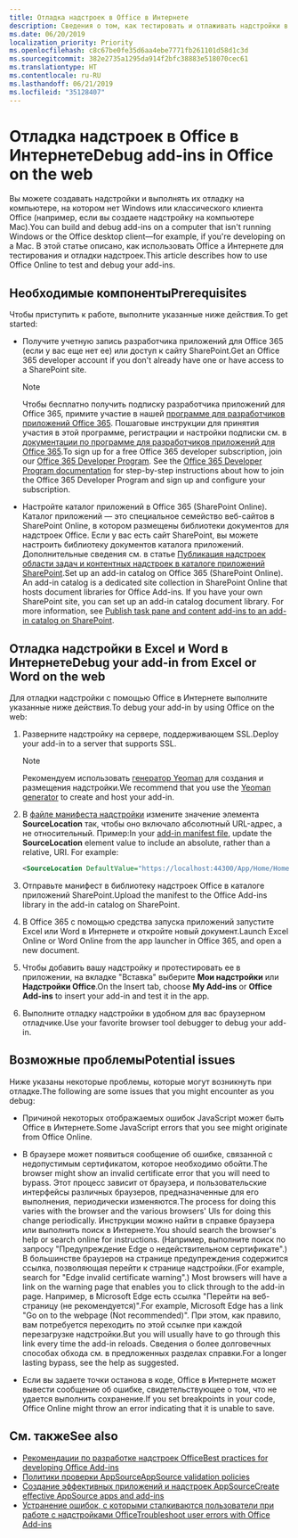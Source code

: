 ```yaml
---
title: Отладка надстроек в Office в Интернете
description: Сведения о том, как тестировать и отлаживать надстройки в Office в Интернете.
ms.date: 06/20/2019
localization_priority: Priority
ms.openlocfilehash: c8c67be0fe35d6aa4ebe7771fb261101d58d1c3d
ms.sourcegitcommit: 382e2735a1295da914f2bfc38883e518070cec61
ms.translationtype: HT
ms.contentlocale: ru-RU
ms.lasthandoff: 06/21/2019
ms.locfileid: "35128407"
---
```

# <a name="debug-add-ins-in-office-on-the-web"></a><span data-ttu-id="1cc13-103">Отладка надстроек в Office в Интернете</span><span class="sxs-lookup"><span data-stu-id="1cc13-103">Debug add-ins in Office on the web</span></span>


<span data-ttu-id="1cc13-104">Вы можете создавать надстройки и выполнять их отладку на компьютере, на котором нет Windows или классического клиента Office (например, если вы создаете надстройку на компьютере Mac).</span><span class="sxs-lookup"><span data-stu-id="1cc13-104">You can build and debug add-ins on a computer that isn't running Windows or the Office desktop client&mdash;for example, if you're developing on a Mac.</span></span> <span data-ttu-id="1cc13-105">В этой статье описано, как использовать Office а Интернете для тестирования и отладки надстроек.</span><span class="sxs-lookup"><span data-stu-id="1cc13-105">This article describes how to use Office Online to test and debug your add-ins.</span></span> 

## <a name="prerequisites"></a><span data-ttu-id="1cc13-106">Необходимые компоненты</span><span class="sxs-lookup"><span data-stu-id="1cc13-106">Prerequisites</span></span>

<span data-ttu-id="1cc13-107">Чтобы приступить к работе, выполните указанные ниже действия.</span><span class="sxs-lookup"><span data-stu-id="1cc13-107">To get started:</span></span>

- <span data-ttu-id="1cc13-108">Получите учетную запись разработчика приложений для Office 365 (если у вас еще нет ее) или доступ к сайту SharePoint.</span><span class="sxs-lookup"><span data-stu-id="1cc13-108">Get an Office 365 developer account if you don't already have one or have access to a SharePoint site.</span></span>

  > [!NOTE]
  > <span data-ttu-id="1cc13-p102">Чтобы бесплатно получить подписку разработчика приложений для Office 365, примите участие в нашей [программе для разработчиков приложений Office 365](https://developer.microsoft.com/office/dev-program). Пошаговые инструкции для принятия участия в этой программе, регистрации и настройки подписки см. в [документации по программе для разработчиков приложений для Office 365](/office/developer-program/office-365-developer-program).</span><span class="sxs-lookup"><span data-stu-id="1cc13-p102">To sign up for a free Office 365 developer subscription, join our [Office 365 Developer Program](https://developer.microsoft.com/office/dev-program). See the [Office 365 Developer Program documentation](/office/developer-program/office-365-developer-program) for step-by-step instructions about how to join the Office 365 Developer Program and sign up and configure your subscription.</span></span>

- <span data-ttu-id="1cc13-p103">Настройте каталог приложений в Office 365 (SharePoint Online). Каталог приложений — это специальное семейство веб-сайтов в SharePoint Online, в котором размещены библиотеки документов для надстроек Office. Если у вас есть сайт SharePoint, вы можете настроить библиотеку документов каталога приложений. Дополнительные сведения см. в статье [Публикация надстроек области задач и контентных надстроек в каталоге приложений SharePoint](../publish/publish-task-pane-and-content-add-ins-to-an-add-in-catalog.md).</span><span class="sxs-lookup"><span data-stu-id="1cc13-p103">Set up an add-in catalog on Office 365 (SharePoint Online). An add-in catalog is a dedicated site collection in SharePoint Online that hosts document libraries for Office Add-ins. If you have your own SharePoint site, you can set up an add-in catalog document library. For more information, see [Publish task pane and content add-ins to an add-in catalog on SharePoint](../publish/publish-task-pane-and-content-add-ins-to-an-add-in-catalog.md).</span></span>


## <a name="debug-your-add-in-from-excel-or-word-on-the-web"></a><span data-ttu-id="1cc13-114">Отладка надстройки в Excel и Word в Интернете</span><span class="sxs-lookup"><span data-stu-id="1cc13-114">Debug your add-in from Excel or Word on the web</span></span>

<span data-ttu-id="1cc13-115">Для отладки надстройки с помощью Office в Интернете выполните указанные ниже действия.</span><span class="sxs-lookup"><span data-stu-id="1cc13-115">To debug your add-in by using Office on the web:</span></span>

1. <span data-ttu-id="1cc13-116">Разверните надстройку на сервере, поддерживающем SSL.</span><span class="sxs-lookup"><span data-stu-id="1cc13-116">Deploy your add-in to a server that supports SSL.</span></span>

    > [!NOTE]
    > <span data-ttu-id="1cc13-117">Рекомендуем использовать [генератор Yeoman](https://github.com/OfficeDev/generator-office) для создания и размещения надстройки.</span><span class="sxs-lookup"><span data-stu-id="1cc13-117">We recommend that you use the [Yeoman generator](https://github.com/OfficeDev/generator-office) to create and host your add-in.</span></span>

2. <span data-ttu-id="1cc13-p104">В [файле манифеста надстройки](../develop/add-in-manifests.md) измените значение элемента **SourceLocation** так, чтобы оно включало абсолютный URL-адрес, а не относительный. Пример:</span><span class="sxs-lookup"><span data-stu-id="1cc13-p104">In your [add-in manifest file](../develop/add-in-manifests.md), update the **SourceLocation** element value to include an absolute, rather than a relative, URI. For example:</span></span>

    ```xml
    <SourceLocation DefaultValue="https://localhost:44300/App/Home/Home.html" />
    ```

3. <span data-ttu-id="1cc13-120">Отправьте манифест в библиотеку надстроек Office в каталоге приложений SharePoint.</span><span class="sxs-lookup"><span data-stu-id="1cc13-120">Upload the manifest to the Office Add-ins library in the add-in catalog on SharePoint.</span></span>

4. <span data-ttu-id="1cc13-121">В Office 365 с помощью средства запуска приложений запустите Excel или Word в Интернете и откройте новый документ.</span><span class="sxs-lookup"><span data-stu-id="1cc13-121">Launch Excel Online or Word Online from the app launcher in Office 365, and open a new document.</span></span>

5. <span data-ttu-id="1cc13-122">Чтобы добавить вашу надстройку и протестировать ее в приложении, на вкладке "Вставка" выберите **Мои надстройки** или **Надстройки Office**.</span><span class="sxs-lookup"><span data-stu-id="1cc13-122">On the Insert tab, choose  **My Add-ins** or **Office Add-ins** to insert your add-in and test it in the app.</span></span>

6. <span data-ttu-id="1cc13-123">Выполните отладку надстройки в удобном для вас браузерном отладчике.</span><span class="sxs-lookup"><span data-stu-id="1cc13-123">Use your favorite browser tool debugger to debug your add-in.</span></span>

## <a name="potential-issues"></a><span data-ttu-id="1cc13-124">Возможные проблемы</span><span class="sxs-lookup"><span data-stu-id="1cc13-124">Potential issues</span></span>

<span data-ttu-id="1cc13-125">Ниже указаны некоторые проблемы, которые могут возникнуть при отладке.</span><span class="sxs-lookup"><span data-stu-id="1cc13-125">The following are some issues that you might encounter as you debug:</span></span>

- <span data-ttu-id="1cc13-126">Причиной некоторых отображаемых ошибок JavaScript может быть Office в Интернете.</span><span class="sxs-lookup"><span data-stu-id="1cc13-126">Some JavaScript errors that you see might originate from Office Online.</span></span>

- <span data-ttu-id="1cc13-127">В браузере может появиться сообщение об ошибке, связанной с недопустимым сертификатом, которое необходимо обойти.</span><span class="sxs-lookup"><span data-stu-id="1cc13-127">The browser might show an invalid certificate error that you will need to bypass.</span></span> <span data-ttu-id="1cc13-128">Этот процесс зависит от браузера, и пользовательские интерфейсы различных браузеров, предназначенные для его выполнения, периодически изменяются.</span><span class="sxs-lookup"><span data-stu-id="1cc13-128">The process for doing this varies with the browser and the various browsers' UIs for doing this change periodically.</span></span> <span data-ttu-id="1cc13-129">Инструкции можно найти в справке браузера или выполнить поиск в Интернете.</span><span class="sxs-lookup"><span data-stu-id="1cc13-129">You should search the browser's help or search online for instructions.</span></span> <span data-ttu-id="1cc13-130">(Например, выполните поиск по запросу "Предупреждение Edge о недействительном сертификате".) В большинстве браузеров на странице предупреждения содержится ссылка, позволяющая перейти к странице надстройки.</span><span class="sxs-lookup"><span data-stu-id="1cc13-130">(For example, search for "Edge invalid certificate warning".) Most browsers will have a link on the warning page that enables you to click through to the add-in page.</span></span> <span data-ttu-id="1cc13-131">Например, в Microsoft Edge есть ссылка "Перейти на веб-страницу (не рекомендуется)".</span><span class="sxs-lookup"><span data-stu-id="1cc13-131">For example, Microsoft Edge has a link "Go on to the webpage (Not recommended)".</span></span> <span data-ttu-id="1cc13-132">При этом, как правило, вам потребуется переходить по этой ссылке при каждой перезагрузке надстройки.</span><span class="sxs-lookup"><span data-stu-id="1cc13-132">But you will usually have to go through this link every time the add-in reloads.</span></span> <span data-ttu-id="1cc13-133">Сведения о более долговечных способах обхода см. в предложенных разделах справки.</span><span class="sxs-lookup"><span data-stu-id="1cc13-133">For a longer lasting bypass, see the help as suggested.</span></span>

- <span data-ttu-id="1cc13-134">Если вы задаете точки останова в коде, Office в Интернете может вывести сообщение об ошибке, свидетельствующее о том, что не удается выполнить сохранение.</span><span class="sxs-lookup"><span data-stu-id="1cc13-134">If you set breakpoints in your code, Office Online might throw an error indicating that it is unable to save.</span></span>

## <a name="see-also"></a><span data-ttu-id="1cc13-135">См. также</span><span class="sxs-lookup"><span data-stu-id="1cc13-135">See also</span></span>

- [<span data-ttu-id="1cc13-136">Рекомендации по разработке надстроек Office</span><span class="sxs-lookup"><span data-stu-id="1cc13-136">Best practices for developing Office Add-ins</span></span>](../concepts/add-in-development-best-practices.md)
- [<span data-ttu-id="1cc13-137">Политики проверки AppSource</span><span class="sxs-lookup"><span data-stu-id="1cc13-137">AppSource validation policies</span></span>](/office/dev/store/validation-policies)  
- [<span data-ttu-id="1cc13-138">Создание эффективных приложений и надстроек AppSource</span><span class="sxs-lookup"><span data-stu-id="1cc13-138">Create effective AppSource apps and add-ins</span></span>](/office/dev/store/create-effective-office-store-listings)  
- [<span data-ttu-id="1cc13-139">Устранение ошибок, с которыми сталкиваются пользователи при работе с надстройками Office</span><span class="sxs-lookup"><span data-stu-id="1cc13-139">Troubleshoot user errors with Office Add-ins</span></span>](testing-and-troubleshooting.md)
    
